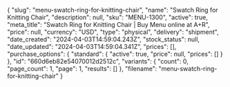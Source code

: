 {
  "slug": "menu-swatch-ring-for-knitting-chair",
  "name": "Swatch Ring for Knitting Chair",
  "description": null,
  "sku": "MENU-1300",
  "active": true,
  "meta_title": "Swatch Ring for Knitting Chair | Buy Menu online at A+R",
  "price": null,
  "currency": "USD",
  "type": "physical",
  "delivery": "shipment",
  "date_created": "2024-04-03T14:59:04.243Z",
  "stock_status": null,
  "date_updated": "2024-04-03T14:59:04.341Z",
  "prices": [],
  "purchase_options": {
    "standard": {
      "active": true,
      "price": null,
      "prices": []
    }
  },
  "id": "660d6eb82e54070012d2512c",
  "variants": {
    "count": 0,
    "page_count": 1,
    "page": 1,
    "results": []
  },
  "filename": "menu-swatch-ring-for-knitting-chair"
}